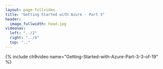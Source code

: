 ```yaml
---
layout: page-fullvideo
title: "Getting Started with Azure - Part 3"
header:
  image_fullwidth: head.jpg
videonav:
  left: "../2"
  right: "../4"
  top: ".."
---
```


{% include ch9video name="Getting-Started-with-Azure-Part-3-3-of-19" %}
